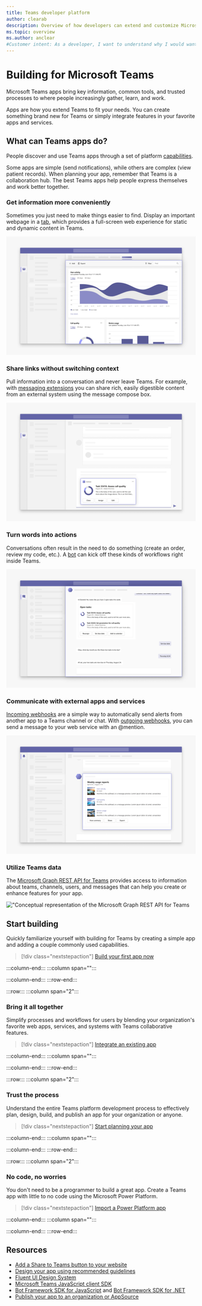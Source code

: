 ```yaml
---
title: Teams developer platform
author: clearab
description: Overview of how developers can extend and customize Microsoft Teams features using the Teams platform.
ms.topic: overview
ms.author: anclear
#Customer intent: As a developer, I want to understand why I would want to build a Teams app so that I can solve business problems.
---
```

# Building for Microsoft Teams

Microsoft Teams apps bring key information, common tools, and trusted processes to where people increasingly gather, learn, and work.

Apps are how you extend Teams to fit your needs. You can create something brand new for Teams or simply integrate features in your favorite apps and services.

## What can Teams apps do?

People discover and use Teams apps through a set of platform [capabilities](doc-links/capabilities-overview.md).

Some apps are simple (send notifications), while others are complex (view patient records). When planning your app, remember that Teams is a collaboration hub. The best Teams apps help people express themselves and work better together.

### Get information more conveniently

Sometimes you just need to make things easier to find. Display an important webpage in a [tab](doc-links/what-are-tabs.md), which provides a full-screen web experience for static and dynamic content in Teams.

![Conceptual representation of what tabs look like in the Teams client.](doc-links/images/overview-tabs.png)

### Share links without switching context

Pull information into a conversation and never leave Teams. For example, with [messaging extensions](doc-links/what-are-messaging-extensions.md) you can share rich, easily digestible content from an external system using the message compose box.

![Conceptual representation of what messaging extensions look like in the Teams client](doc-links\images\overview-messaging.png)

### Turn words into actions   

Conversations often result in the need to do something (create an order, review my code, etc.). A [bot](doc-links/what-are-bots.md) can kick off these kinds of workflows right inside Teams.

![Conceptual representation of what bots look like in the Teams client](doc-links/images/overview-bots.png)

### Communicate with external apps and services

[Incoming webhooks](doc-links/what-are-webhooks-and-connectors.md#incoming-webhooks) are a simple way to automatically send alerts from another app to a Teams channel or chat. With [outgoing webhooks](webhooks-and-connectors/what-are-webhooks-and-connectors.md#outgoing-webhooks), you can send a message to your web service with an @mention.

![Conceptual representation of what connectors look like in the Teams client.](doc-links/images/overview-connectors.png)

### Utilize Teams data

The [Microsoft Graph REST API for Teams](https://docs.microsoft.com/graph/teams-concept-overview) provides access to information about teams, channels, users, and messages that can help you create or enhance features for your app.

!["Conceptual representation of the Microsoft Graph REST API for Teams](assets/images/overview-graph.png)
  
## Start building

   Quickly familiarize yourself with building for Teams by creating a simple app and adding a couple commonly used capabilities.

   > [!div class="nextstepaction"]
   > [Build your first app now](doc-links/building-real-world-app.md)

   :::column-end:::
   :::column span="":::

   :::column-end:::
:::row-end:::

:::row:::
   :::column span="2":::

### Bring it all together

   Simplify processes and workflows for users by blending your organization's favorite web apps, services, and systems with Teams collaborative features.

   > [!div class="nextstepaction"]
   > [Integrate an existing app](doc-links/integrating-web-apps.md)

   :::column-end:::
   :::column span="":::

   :::column-end:::
:::row-end:::

:::row:::
   :::column span="2":::

### Trust the process

   Understand the entire Teams platform development process to effectively plan, design, build, and publish an app for your organization or anyone.

   > [!div class="nextstepaction"]
   > [Start planning your app](doc-links/extensibility-points.md)

   :::column-end:::
   :::column span="":::

   :::column-end:::
:::row-end:::

:::row:::
   :::column span="2":::

### No code, no worries

   You don't need to be a programmer to build a great app. Create a Teams app with little to no code using the Microsoft Power Platform.

   > [!div class="nextstepaction"]
   > [Import a Power Platform app](doc-links/importing-custom-microsoft-apps.md)

   :::column-end:::
   :::column span="":::

   :::column-end:::
:::row-end:::

## Resources

* [Add a Share to Teams button to your website](doc-links/share-to-teams.md)
* [Design your app using recommended guidelines](doc-links/designing-overview.md)
* [Fluent UI Design System](https://fluentsite.z22.web.core.windows.net/)
* [Microsoft Teams JavaScript client SDK](https://docs.microsoft.com/javascript/api/@microsoft/teams-js/?view=msteams-client-js-latest)
* [Bot Framework SDK for JavaScript](https://github.com/Microsoft/botbuilder-js) and [Bot Framework SDK for .NET](https://github.com/Microsoft/botbuilder-dotnet/)
* [Publish your app to an organization or AppSource](doc-links/overview.md)
